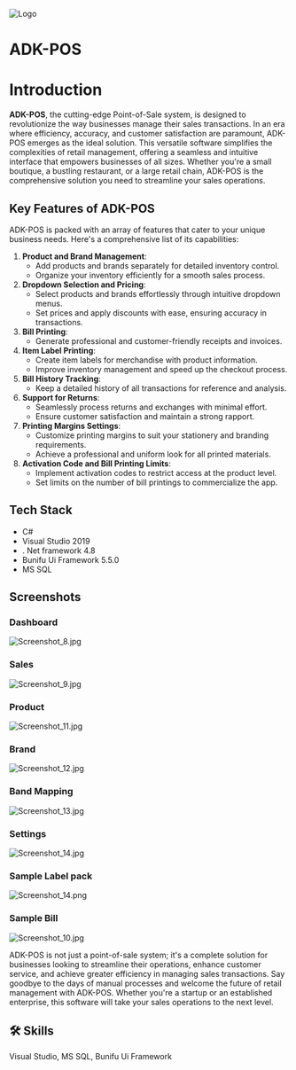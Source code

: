 ![Logo](https://github.com/ChanakaDushmantha/ADK-POS/blob/main/ADK-POS%206d00310c2b874bf3849edb1102427e30/cover%20adkpos.jpg)

# ADK-POS

# **Introduction**

**ADK-POS**, the cutting-edge Point-of-Sale system, is designed to revolutionize the way businesses manage their sales transactions. In an era where efficiency, accuracy, and customer satisfaction are paramount, ADK-POS emerges as the ideal solution. This versatile software simplifies the complexities of retail management, offering a seamless and intuitive interface that empowers businesses of all sizes. Whether you're a small boutique, a bustling restaurant, or a large retail chain, ADK-POS is the comprehensive solution you need to streamline your sales operations.

## **Key Features of ADK-POS**

ADK-POS is packed with an array of features that cater to your unique business needs. Here's a comprehensive list of its capabilities:

1. **Product and Brand Management**:
    - Add products and brands separately for detailed inventory control.
    - Organize your inventory efficiently for a smooth sales process.
2. **Dropdown Selection and Pricing**:
    - Select products and brands effortlessly through intuitive dropdown menus.
    - Set prices and apply discounts with ease, ensuring accuracy in transactions.
3. **Bill Printing**:
    - Generate professional and customer-friendly receipts and invoices.
4. **Item Label Printing**:
    - Create item labels for merchandise with product information.
    - Improve inventory management and speed up the checkout process.
5. **Bill History Tracking**:
    - Keep a detailed history of all transactions for reference and analysis.
6. **Support for Returns**:
    - Seamlessly process returns and exchanges with minimal effort.
    - Ensure customer satisfaction and maintain a strong rapport.
7. **Printing Margins Settings**:
    - Customize printing margins to suit your stationery and branding requirements.
    - Achieve a professional and uniform look for all printed materials.
8. **Activation Code and Bill Printing Limits**:
    - Implement activation codes to restrict access at the product level.
    - Set limits on the number of bill printings to commercialize the app.

## Tech Stack

- C#
- Visual Studio 2019
- . Net framework 4.8
- Bunifu Ui Framework 5.5.0
- MS SQL

## Screenshots

### Dashboard

![Screenshot_8.jpg](ADK-POS%206d00310c2b874bf3849edb1102427e30/Screenshot_8.jpg)

### Sales

![Screenshot_9.jpg](ADK-POS%206d00310c2b874bf3849edb1102427e30/Screenshot_9.jpg)

### Product

![Screenshot_11.jpg](ADK-POS%206d00310c2b874bf3849edb1102427e30/Screenshot_11.jpg)

### Brand

![Screenshot_12.jpg](ADK-POS%206d00310c2b874bf3849edb1102427e30/Screenshot_12.jpg)

### Band Mapping

![Screenshot_13.jpg](ADK-POS%206d00310c2b874bf3849edb1102427e30/Screenshot_13.jpg)

### Settings

![Screenshot_14.jpg](ADK-POS%206d00310c2b874bf3849edb1102427e30/Screenshot_14.jpg)

### Sample Label pack

![Screenshot_14.png](ADK-POS%206d00310c2b874bf3849edb1102427e30/Screenshot_14.png)

### Sample Bill

![Screenshot_10.jpg](ADK-POS%206d00310c2b874bf3849edb1102427e30/Screenshot_10.jpg)

ADK-POS is not just a point-of-sale system; it's a complete solution for businesses looking to streamline their operations, enhance customer service, and achieve greater efficiency in managing sales transactions. Say goodbye to the days of manual processes and welcome the future of retail management with ADK-POS. Whether you're a startup or an established enterprise, this software will take your sales operations to the next level.

## 🛠 Skills

Visual Studio, MS SQL, Bunifu Ui Framework
